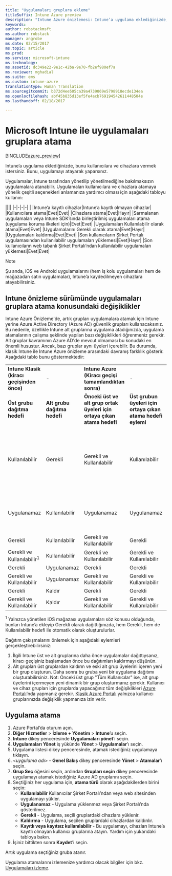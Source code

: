 ```yaml
---
title: "Uygulamaları gruplara ekleme"
titleSuffix: Intune Azure preview
description: "Intune Azure önizlemesi: Intune’a uygulama eklediğinizde, bu uygulamayı kullanıcı veya cihaz gruplarına atamak istersiniz."
keywords: 
author: robstackmsft
ms.author: robstack
manager: angrobe
ms.date: 02/15/2017
ms.topic: article
ms.prod: 
ms.service: microsoft-intune
ms.technology: 
ms.assetid: dc349e22-9e1c-42ba-9e70-fb2ef980ef7a
ms.reviewer: mghadial
ms.suite: ems
ms.custom: intune-azure
translationtype: Human Translation
ms.sourcegitcommit: b372d4ee505ca39a4739069e5798918ecde134ea
ms.openlocfilehash: abf45b835d13ef5fe4acb769194542611448504e
ms.lasthandoff: 02/18/2017

---
```


# <a name="how-to-assign-apps-to-groups-with-microsoft-intune"></a>Microsoft Intune ile uygulamaları gruplara atama

[!INCLUDE[azure_preview](../includes/azure_preview.md)]

Intune’a uygulama eklediğinizde, bunu kullanıcılara ve cihazlara vermek istersiniz. Bunu, uygulamayı atayarak yaparsınız.

Uygulamalar, Intune tarafından yönetilip yönetilmediğine bakılmaksızın uygulamalara atanabilir. Uygulamaları kullanıcılara ve cihazlara atamaya yönelik çeşitli seçenekleri anlamanıza yardımcı olması için aşağıdaki tabloyu kullanın:

||||
|-|-|-|-|
|&nbsp;|Intune’a kayıtlı cihazlar|Intune’a kayıtlı olmayan cihazlar|
|Kullanıcılara atama|Evet|Evet|
|Cihazlara atama|Evet|Hayır|
|Sarmalanan uygulamaları veya Intune SDK’sında birleştirilmiş uygulamaları atama (uygulama koruma ilkeleri için)|Evet|Evet|
|Uygulamaları Kullanılabilir olarak atama|Evet|Evet|
|Uygulamalarını Gerekli olarak atama|Evet|Hayır|
|Uygulamaları kaldırma|Evet|Evet|
|Son kullanıcıların Şirket Portalı uygulamasından kullanılabilir uygulamaları yüklemesi|Evet|Hayır|
|Son kullanıcıların web tabanlı Şirket Portalı’ndan kullanılabilir uygulamaları yüklemesi|Evet|Evet|

> [!NOTE]
> Şu anda, iOS ve Android uygulamalarını (hem iş kolu uygulamaları hem de mağazadan satın uygulamalar), Intune’a kaydedilmeyen cihazlara atayabilirsiniz.

## <a name="changes-to-how-you-assign-apps-to-groups-in-the-intune-preview"></a>Intune önizleme sürümünde uygulamaları gruplara atama konusundaki değişiklikler

Intune Azure Önizleme'de, artık grupları uygulamalara atamak için Intune yerine Azure Active Directory (Azure AD) güvenlik grupları kullanacaksınız. Bu nedenle, özellikle Intune alt gruplarına uygulama atadığınızda, uygulama atamalarının çalışma şeklinde yapılan bazı değişiklikleri öğrenmeniz gerekir.
Alt gruplar kavramının Azure AD'de mevcut olmaması bu konudaki en önemli husustur. Ancak, bazı gruplar aynı üyeleri içerebilir. Bu durumda, klasik Intune ile Intune Azure önizleme arasındaki davranış farklılık gösterir. Aşağıdaki tablo bunu göstermektedir:

||||||
|-|-|-|-|-|
|**Intune Klasik (kiracı geçişinden önce)**|-|**Intune Azure (Kiracı geçişi tamamlandıktan sonra)**|-|**Daha fazla bilgi**|
|**Üst grubu dağıtma hedefi**|**Alt grubu dağıtma hedefi**|**Önceki üst ve alt grup ortak üyeleri için ortaya çıkan atama hedefi**|**Üst grubun üyeleri için ortaya çıkan atama hedefi eylemi**|-|    
|Kullanılabilir|Gerekli|Gerekli ve Kullanılabilir|Kullanılabilir|Gerekli ve Kullanılabilir, gerekli olarak atanan uygulamaların Şirket Portalı uygulamasında da görülebildiği anlamına gelir.
|Uygulanamaz|Kullanılabilir|Uygulanamaz|Uygulanamaz|Geçici çözüm: 'Uygulanamaz' dağıtım hedefini Intune üst grubundan kaldırın.
|Gerekli|Kullanılabilir|Gerekli ve Kullanılabilir|Gerekli|-|
|Gerekli ve Kullanılabilir<sup>1</sup>|Kullanılabilir|Gerekli ve Kullanılabilir|Gerekli ve Kullanılabilir|-|    
|Gerekli|Uygulanamaz|Gerekli|Gerekli|-|    
|Gerekli ve Kullanılabilir|Uygulanamaz|Gerekli ve Kullanılabilir|Gerekli ve Kullanılabilir|-|    
|Gerekli|Kaldır|Gerekli|Gerekli|-|    
|Gerekli ve Kullanılabilir|Kaldır|Gerekli ve Kullanılabilir|Gerekli ve Kullanılabilir|-|
<sup>1</sup> Yalnızca yönetilen iOS mağazası uygulamaları söz konusu olduğunda, bunları Intune’a ekleyip Gerekli olarak dağıttığınızda, hem Gerekli, hem de Kullanılabilir hedefi ile otomatik olarak oluşturulurlar.

Dağıtım çakışmalarını önlemek için aşağıdaki eylemleri gerçekleştirebilirsiniz:

1.    İlgili Intune üst ve alt gruplarına daha önce uygulamalar dağıttıysanız, kiracı geçişiniz başlamadan önce bu dağıtımları kaldırmayı düşünün.
2.    Alt grupları üst gruplardan kaldırın ve eski alt grup üyelerini içeren yeni bir grup oluşturun. Daha sonra bu gruba yeni bir uygulama dağıtımı oluşturabilirsiniz.
Not: Önceki üst grup "Tüm Kullanıcılar" ise, alt grup üyelerini içermeyen yeni dinamik bir grup oluşturmanız gerekir.
Kullanıcı ve cihaz grupları için gruplarda yapacağınız tüm değişiklikleri [Azure Portalı](https://portal.azure.com/)’nda yapmanız gerekir. [Klasik Azure Portalı](https://manage.windowsazure.com/) yalnızca kullanıcı gruplarınızda değişiklik yapmanıza izin verir.


## <a name="how-to-assign-an-app"></a>Uygulama atama

1. Azure Portal’da oturum açın.
2. **Diğer Hizmetler** > **İzleme + Yönetim** > **Intune**’u seçin.
3. **Intune** dikey penceresinde **Uygulamaları yönet**’i seçin.
1. **Uygulamaları Yönet** iş yükünde **Yönet** > **Uygulamalar**’ı seçin.
2. Uygulama listesi dikey penceresinde, atamak istediğiniz uygulamaya tıklayın.
3. <*uygulama adı*> - **Genel Bakış** dikey penceresinde **Yönet** > **Atamalar**’ı seçin.
4. **Grup Seç** öğesini seçin, ardından **Grupları seçin** dikey penceresinde uygulamayı atamak istediğiniz Azure AD gruplarını seçin.
5. Seçtiğiniz her uygulama için, **atama türü** olarak aşağıdakilerden birini seçin:
    - **Kullanılabilir** Kullanıcılar Şirket Portalı’ndan veya web sitesinden uygulamayı yükler.
    - **Uygulanamaz** - Uygulama yüklenmez veya Şirket Portalı’nda gösterilmez.
    - **Gerekli** - Uygulama, seçili gruplardaki cihazlara yüklenir.
    - **Kaldırma** - Uygulama, seçilen gruplardaki cihazlardan kaldırılır.
    - **Kayıtlı veya kayıtsız kullanılabilir** - Bu uygulamayı, cihazları Intune’a kayıtlı olmayan kullanıcı gruplarına atayın. Yardım için yukarıdaki tabloya bakın.
6. İşiniz bittikten sonra **Kaydet**’i seçin.

Artık uygulama seçtiğiniz gruba atanır.

Uygulama atamalarını izlemenize yardımcı olacak bilgiler için bkz. [Uygulamaları izleme](monitor-apps.md).

